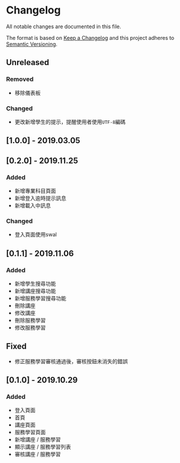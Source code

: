 # Changelog

All notable changes are documented in this file.

The format is based on [Keep a Changelog](http://keepachangelog.com/en/1.0.0/) and this project adheres to [Semantic Versioning](http://semver.org/spec/v2.0.0.html).

## Unreleased

### Removed

- 移除儀表板

### Changed

- 更改新增學生的提示，提醒使用者使用`UTF-8`編碼

## [1.0.0] - 2019.03.05

## [0.2.0] - 2019.11.25

### Added

- 新增專業科目頁面
- 新增登入逾時提示訊息
- 新增載入中訊息

### Changed

- 登入頁面使用swal

## [0.1.1] - 2019.11.06

### Added

- 新增學生搜尋功能
- 新增講座搜尋功能
- 新增服務學習搜尋功能
- 刪除講座
- 修改講座
- 刪除服務學習
- 修改服務學習

## Fixed

- 修正服務學習審核通過後，審核按鈕未消失的錯誤

## [0.1.0] - 2019.10.29

### Added

- 登入頁面
- 首頁
- 講座頁面
- 服務學習頁面
- 新增講座 / 服務學習
- 顯示講座 / 服務學習列表
- 審核講座 / 服務學習
